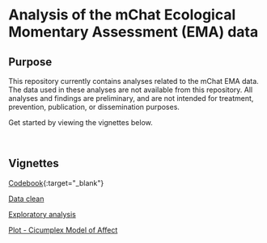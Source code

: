 <!-- README.md is generated from README.Rmd. Please edit that file -->
Analysis of the mChat Ecological Momentary Assessment (EMA) data
================================================================

Purpose
-------

This repository currently contains analyses related to the mChat EMA data. The data used in these analyses are not available from this repository. All analyses and findings are preliminary, and are not intended for treatment, prevention, publication, or dissemination purposes.

Get started by viewing the vignettes below.

 

Vignettes
---------

[Codebook](https://rawgit.com/mbcann01/mChatEMA/master/vignettes/codebook.html){:target="\_blank"}

[Data clean](https://rawgit.com/mbcann01/mChatEMA/master/vignettes/data_clean_2.html)

[Exploratory analysis]()

[Plot - Cicumplex Model of Affect]()
